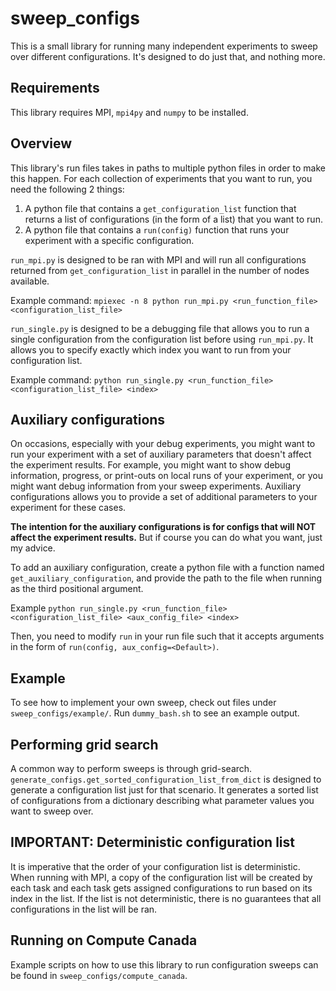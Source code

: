 # sweep_configs
This is a small library for running many independent experiments to sweep over different configurations. It's designed to do just that, and nothing more.

## Requirements
This library requires MPI, `mpi4py` and `numpy` to be installed.

## Overview
This library's run files takes in paths to multiple python files in order to make this happen. For each collection of experiments that you want to run, you need the following 2 things:

1. A python file that contains a `get_configuration_list` function that returns a list of configurations (in the form of a list) that you want to run.
2. A python file that contains a `run(config)` function that runs your experiment with a specific configuration.

`run_mpi.py` is designed to be ran with MPI and will run all configurations returned from `get_configuration_list` in parallel in the number of nodes available.

Example command:
```mpiexec -n 8 python run_mpi.py <run_function_file> <configuration_list_file> ```

`run_single.py` is designed to be a debugging file that allows you to run a single configuration from the configuration list before using `run_mpi.py`. It allows you to specify exactly which index you want to run from your configuration list.

Example command:
```python run_single.py <run_function_file> <configuration_list_file> <index>```

## Auxiliary configurations
On occasions, especially with your debug experiments, you might want to run your experiment with a set of auxiliary parameters that doesn't affect the experiment results. For example, you might want to show debug information, progress, or print-outs on local runs of your experiment, or you might want debug information from your sweep experiments. Auxiliary configurations allows you to provide a set of additional parameters to your experiment for these cases. 

**The intention for the auxiliary configurations is for configs that will NOT affect the experiment results.** But if course you can do what you want, just my advice.

To add an auxiliary configuration, create a python file with a function named `get_auxiliary_configuration`, and provide the path to the file when running as the third positional argument.

Example `python run_single.py <run_function_file> <configuration_list_file> <aux_config_file> <index>`

Then, you need to modify `run` in your run file such that it accepts arguments in the form of `run(config, aux_config=<Default>)`.

## Example
To see how to implement your own sweep, check out files under `sweep_configs/example/`. Run `dummy_bash.sh` to see an example output.

## Performing grid search
A common way to perform sweeps is through grid-search. `generate_configs.get_sorted_configuration_list_from_dict` is designed to generate a configuration list just for that scenario. It generates a sorted list of configurations from a dictionary describing what parameter values you want to sweep over.

## IMPORTANT: Deterministic configuration list 
It is imperative that the order of your configuration list is deterministic. When running with MPI, a copy of the configuration list will be created by each task and each task gets assigned configurations to run based on its index in the list. If the list is not deterministic, there is no guarantees that all configurations in the list will be ran.

## Running on Compute Canada
Example scripts on how to use this library to run configuration sweeps can be found in `sweep_configs/compute_canada`.

